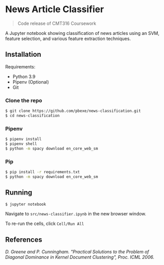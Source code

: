 # News Article Classifier
> Code release of CMT316 Coursework

A Jupyter notebook showing classification of news articles using an SVM, feature selection, and various feature extraction techniques. 

## Installation

Requirements:

- Python 3.9
- Pipenv (Optional)
- Git

### Clone the repo

```bash
$ git clone https://github.com/pbexe/news-classification.git
$ cd news-classification
```

### Pipenv
```bash
$ pipenv install
$ pipenv shell
$ python -m spacy download en_core_web_sm
```

### Pip
```bash
$ pip install -r requirements.txt
$ python -m spacy download en_core_web_sm
```

## Running
```bash
$ jupyter notebook
```

Navigate to `src/news-classifier.ipynb` in the new browser window.

To re-run the cells, click `Cell/Run All`

## References
*D. Greene and P. Cunningham. "Practical Solutions to the Problem of Diagonal Dominance in Kernel Document Clustering", Proc. ICML 2006.*